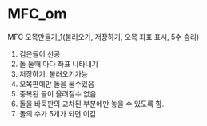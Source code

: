 # MFC_om
MFC 오목만들기_1(불러오기, 저장하기, 오목 좌표 표시, 5수 승리)
1. 검은돌이 선공
2. 돌 둘때 마다 좌표 나타내기
3. 저장하기, 불러오기가능
4. 오목판에만 돌을 둘수있음
5. 중복된 돌이 올려질수 없음
6. 돌을 바둑판의 교차된 부분에만 놓을 수 있도록 함.
7. 돌의 수가 5개가 되면 이김
